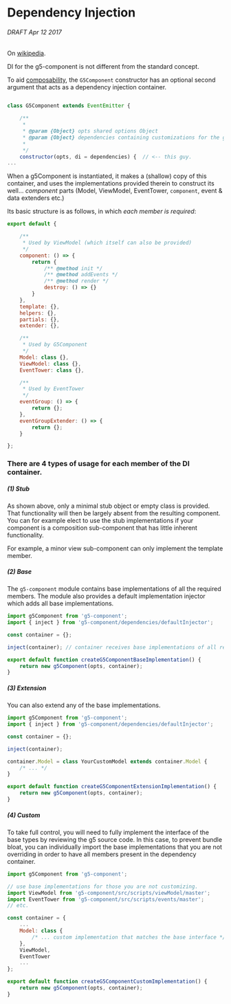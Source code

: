 # Dependency Injection

###### DRAFT Apr 12 2017

On [wikipedia](https://en.wikipedia.org/wiki/Dependency_injection).

DI for the g5-component is not different from the standard concept.

To aid [composability](./composition.md), the `G5Component` constructor has an optional second argument that acts as a dependency
injection container.

```js

class G5Component extends EventEmitter {

    /**
     *
     * @param {Object} opts shared options Object
     * @param {Object} dependencies containing customizations for the g5 component.
     *
     */
    constructor(opts, di = dependencies) {  // <-- this guy.
...
```

When a g5Component is instantiated, it makes a (shallow) copy of this container, and uses the implementations
provided therein to construct its well... _component_ parts (Model, ViewModel, EventTower, `component`, event & data extenders etc.)

Its basic structure is as follows, in which *each member is required*:

```js
export default {

    /**
     * Used by ViewModel (which itself can also be provided)
     */
    component: () => {
        return {
            /** @method init */
            /** @method addEvents */
            /** @method render */
            destroy: () => {}
        }
    },
    template: {},
    helpers: {},
    partials: {},
    extender: {},

    /**
     * Used by G5Component
     */
    Model: class {},
    ViewModel: class {},
    EventTower: class {},

    /**
     * Used by EventTower
     */
    eventGroup: () => {
        return {};
    },
    eventGroupExtender: () => {
        return {};
    }

};
```

### There are 4 types of usage for each member of the DI container.

##### (1) Stub

As shown above, only a minimal stub object or empty class is provided. That functionality will then be
largely absent from the resulting component. You can for example elect to use the stub implementations if your component
is a composition sub-component that has little inherent functionality.

For example, a minor view sub-component can only implement the template member.

##### (2) Base

The `g5-component` module contains base implementations of all the required members. The module also provides a
default implementation injector which adds all base implementations.

```js
import g5Component from 'g5-component';
import { inject } from 'g5-component/dependencies/defaultInjector';

const container = {};

inject(container); // container receives base implementations of all required elements.

export default function createG5ComponentBaseImplementation() {
    return new g5Component(opts, container);
}
```

##### (3) Extension

You can also extend any of the base implementations.

```js
import g5Component from 'g5-component';
import { inject } from 'g5-component/dependencies/defaultInjector';

const container = {};

inject(container);

container.Model = class YourCustomModel extends container.Model {
    /* ... */
}

export default function createG5ComponentExtensionImplementation() {
    return new g5Component(opts, container);
}
```

##### (4) Custom

To take full control, you will need to fully implement the interface of the base types by
reviewing the g5 source code. In this case, to prevent bundle bloat, you can individually import the base
implementations that you are not overriding in order to have all members present in the dependency container.

```js
import g5Component from 'g5-component';

// use base implementations for those you are not customizing.
import ViewModel from 'g5-component/src/scripts/viewModel/master';
import EventTower from 'g5-component/src/scripts/events/master';
// etc.

const container = {
    ...
    Model: class {
        /* ... custom implementation that matches the base interface */
    },
    ViewModel,
    EventTower
    ...
};

export default function createG5ComponentCustomImplementation() {
    return new g5Component(opts, container);
}
```
